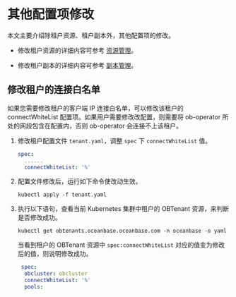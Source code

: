 # 其他配置项修改

本文主要介绍除租户资源、租户副本外，其他配置项的修改。

* 修改租户资源的详细内容可参考 [资源管理](100.resource-management-of-ob-operator.md)。

* 修改租户副本的详细内容可参考 [副本管理](200.replica-management-of-ob-operator.md)。

## 修改租户的连接白名单

如果您需要修改租户的客户端 IP 连接白名单，可以修改该租户的 connectWhiteList 配置项。如果用户需要修改改配置，则需要将 ob-operator 所处的网段包含在配置内，否则 ob-operator 会连接不上该租户。

1. 修改租户配置文件 `tenant.yaml`，调整 `spec` 下 `connectWhiteList` 值。

    ```yaml
    spec:
      ......
      connectWhiteList: '%'
    ```

2. 配置文件修改后，运行如下命令使改动生效。

    ```shell
    kubectl apply -f tenant.yaml
    ```

3. 执行以下语句，查看当前 Kubernetes 集群中租户的 OBTenant 资源，来判断是否修改成功。

    ```shell
    kubectl get obtenants.oceanbase.oceanbase.com -n oceanbase -o yaml
    ```

    当看到租户的 OBTenant 资源中 `spec:connectWhiteList` 对应的值变为修改后的值，则说明修改成功。

    ```yaml
     spec:
      obcluster: obcluster
      connectWhiteList: '%'
      pools:
    ```
